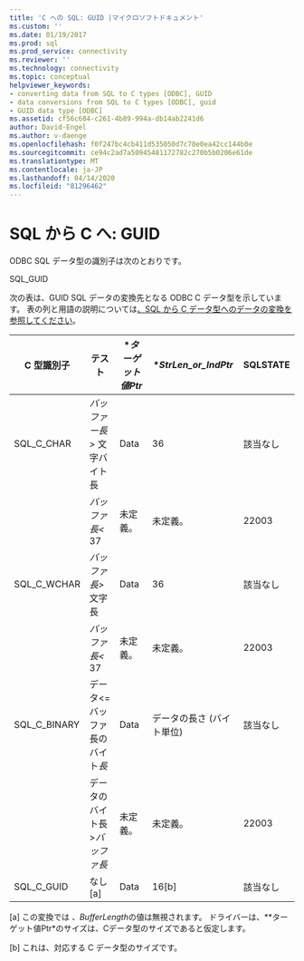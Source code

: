 ```yaml
---
title: 'C への SQL: GUID |マイクロソフトドキュメント'
ms.custom: ''
ms.date: 01/19/2017
ms.prod: sql
ms.prod_service: connectivity
ms.reviewer: ''
ms.technology: connectivity
ms.topic: conceptual
helpviewer_keywords:
- converting data from SQL to C types [ODBC], GUID
- data conversions from SQL to C types [ODBC], guid
- GUID data type [ODBC]
ms.assetid: cf56c684-c261-4b89-994a-db14ab2241d6
author: David-Engel
ms.author: v-daenge
ms.openlocfilehash: f0f247bc4cb411d535050d7c78e0ea42cc144b0e
ms.sourcegitcommit: ce94c2ad7a50945481172782c270b5b0206e61de
ms.translationtype: MT
ms.contentlocale: ja-JP
ms.lasthandoff: 04/14/2020
ms.locfileid: "81296462"
---
```

# <a name="sql-to-c-guid"></a>SQL から C へ: GUID
ODBC SQL データ型の識別子は次のとおりです。  
  
 SQL_GUID  
  
 次の表は、GUID SQL データの変換先となる ODBC C データ型を示しています。 表の列と用語の説明については[、SQL から C データ型へのデータの変換を参照してください](../../../odbc/reference/appendixes/converting-data-from-sql-to-c-data-types.md)。  
  
|C 型識別子|テスト|**ターゲット値Ptr*|**StrLen_or_IndPtr*|SQLSTATE|  
|-----------------------|----------|------------------------|----------------------------|--------------|  
|SQL_C_CHAR|*バッファー長>* 文字バイト長|Data|36|該当なし|  
||*バッファ長<* 37|未定義。|未定義。|22003|  
|SQL_C_WCHAR|*バッファ長>* 文字長|Data|36|該当なし|  
||*バッファ長<* 37|未定義。|未定義。|22003|  
|SQL_C_BINARY|データ\<= バッファ長のバイト*長*|Data|データの長さ (バイト単位)|該当なし|  
||データのバイト長 >*バッファ長*|未定義。|未定義。|22003|  
|SQL_C_GUID|なし[a]|Data|16[b]|該当なし|  
  
 [a] この変換では *、BufferLength*の値は無視されます。 ドライバーは、**ターゲット値Ptr*のサイズは、Cデータ型のサイズであると仮定します。  
  
 [b] これは、対応する C データ型のサイズです。
